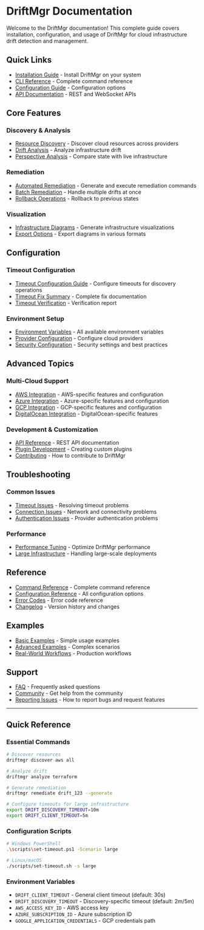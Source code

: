 # DriftMgr Documentation

Welcome to the DriftMgr documentation! This complete guide covers installation, configuration, and usage of DriftMgr for cloud infrastructure drift detection and management.

## Quick Links

- [Installation Guide](./getting-started/installation.md) - Install DriftMgr on your system
- [CLI Reference](./user-guide/cli-reference.md) - Complete command reference
- [Configuration Guide](./reference/configuration.md) - Configuration options
- [API Documentation](./api/versioning.md) - REST and WebSocket APIs

## Core Features

### Discovery & Analysis
- [Resource Discovery](discovery.md) - Discover cloud resources across providers
- [Drift Analysis](analysis.md) - Analyze infrastructure drift
- [Perspective Analysis](perspective.md) - Compare state with live infrastructure

### Remediation
- [Automated Remediation](remediation.md) - Generate and execute remediation commands
- [Batch Remediation](batch-remediation.md) - Handle multiple drifts at once
- [Rollback Operations](rollback.md) - Rollback to previous states

### Visualization
- [Infrastructure Diagrams](diagrams.md) - Generate infrastructure visualizations
- [Export Options](export.md) - Export diagrams in various formats

## Configuration

### Timeout Configuration
- [Timeout Configuration Guide](../TIMEOUT_CONFIGURATION.md) - Configure timeouts for discovery operations
- [Timeout Fix Summary](../TIMEOUT_FIX_SUMMARY.md) - Complete fix documentation
- [Timeout Verification](../verify_timeout_fix.md) - Verification report

### Environment Setup
- [Environment Variables](environment.md) - All available environment variables
- [Provider Configuration](providers.md) - Configure cloud providers
- [Security Configuration](security.md) - Security settings and best practices

## Advanced Topics

### Multi-Cloud Support
- [AWS Integration](aws-integration.md) - AWS-specific features and configuration
- [Azure Integration](azure-integration.md) - Azure-specific features and configuration
- [GCP Integration](gcp-integration.md) - GCP-specific features and configuration
- [DigitalOcean Integration](digitalocean-integration.md) - DigitalOcean-specific features

### Development & Customization
- [API Reference](api-reference.md) - REST API documentation
- [Plugin Development](plugins.md) - Creating custom plugins
- [Contributing](contributing.md) - How to contribute to DriftMgr

## Troubleshooting

### Common Issues
- [Timeout Issues](troubleshooting/timeouts.md) - Resolving timeout problems
- [Connection Issues](troubleshooting/connections.md) - Network and connectivity problems
- [Authentication Issues](troubleshooting/authentication.md) - Provider authentication problems

### Performance
- [Performance Tuning](performance.md) - Optimize DriftMgr performance
- [Large Infrastructure](large-infrastructure.md) - Handling large-scale deployments

## Reference

- [Command Reference](commands.md) - Complete command reference
- [Configuration Reference](config-reference.md) - All configuration options
- [Error Codes](error-codes.md) - Error code reference
- [Changelog](../CHANGELOG.md) - Version history and changes

## Examples

- [Basic Examples](examples/basic.md) - Simple usage examples
- [Advanced Examples](examples/advanced.md) - Complex scenarios
- [Real-World Workflows](examples/workflows.md) - Production workflows

## Support

- [FAQ](faq.md) - Frequently asked questions
- [Community](community.md) - Get help from the community
- [Reporting Issues](reporting-issues.md) - How to report bugs and request features

---

## Quick Reference

### Essential Commands
```bash
# Discover resources
driftmgr discover aws all

# Analyze drift
driftmgr analyze terraform

# Generate remediation
driftmgr remediate drift_123 --generate

# Configure timeouts for large infrastructure
export DRIFT_DISCOVERY_TIMEOUT=10m
export DRIFT_CLIENT_TIMEOUT=5m
```

### Configuration Scripts
```bash
# Windows PowerShell
.\scripts\set-timeout.ps1 -Scenario large

# Linux/macOS
./scripts/set-timeout.sh -s large
```

### Environment Variables
- `DRIFT_CLIENT_TIMEOUT` - General client timeout (default: 30s)
- `DRIFT_DISCOVERY_TIMEOUT` - Discovery-specific timeout (default: 2m/5m)
- `AWS_ACCESS_KEY_ID` - AWS access key
- `AZURE_SUBSCRIPTION_ID` - Azure subscription ID
- `GOOGLE_APPLICATION_CREDENTIALS` - GCP credentials path
